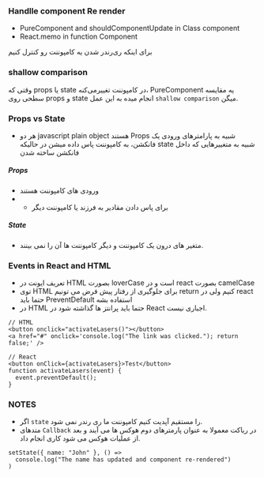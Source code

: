 ### Handlle component Re render
- PureComponent and shouldComponentUpdate in Class component
- React.memo in function Component
  
برای اینکه ری‌رندر شدن یه کامپوننت رو کنترل کنیم
### shallow comparison
وقتی که props یا state در کامپوننت تغییر‌می‌کنه، PureComponent یه مقایسه سطحی روی props و state انجام میده به این عمل `shallow comparison`  میگن.

### Props vs State
- هر دو  javascript plain object  هستند Props شبیه به پارامترهای ورودی یک فانکشن، به کامپوننت پاس داده میشن در حالیکه state شبیه به متغییرهایی که داخل فانکشن ساخته شدن
##### Props
- ورودی های کامپوننت هستند
- - برای پاس دادن مقادیر به فرزند یا کامپوننت دیگر
##### State
- متغیر های درون یک کامپوننت و دیگر کامپوننت ها آن را نمی بینند.

### Events in React and HTML
- تعریف ایونت در HTML بصورت loverCase است و در react بصورت camelCase
- توی HTML برای جلوگیری از رفتار پیش فرض می تونیم return کنیم ولی در react حتما باید PreventDefault استفاده بشه
- در HTML حتما باید پرانتز ها گذاشته شود در React اجباری نیست.
```
// HTML
<button onclick="activateLasers()"></button>
<a href="#" onclick='console.log("The link was clicked."); return false;' />

// React
<button onClick={activateLasers}>Test</button>
function activateLasers(event) {
  event.preventDefault();
}
```
### NOTES
- اگر `state` را مستقیم آپدیت کنیم کامپوننت ما ری رندر نمی شود.
- متدهای `Callback` در ریاکت معمولا به عنوان پارمترهای دوم هوکس ها می آیند و بعد از عملیات هوکس می شود کاری انجام داد.
```
setState({ name: "John" }, () =>
  console.log("The name has updated and component re-rendered")
)
```
